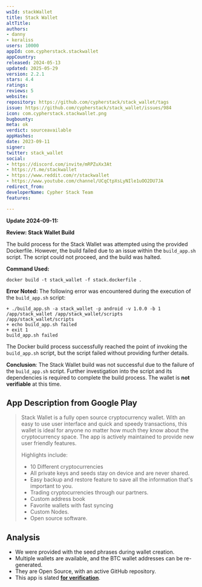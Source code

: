 ```yaml
---
wsId: stackWallet
title: Stack Wallet
altTitle: 
authors:
- danny
- keraliss
users: 10000
appId: com.cypherstack.stackwallet
appCountry: 
released: 2024-05-13
updated: 2025-05-29
version: 2.2.1
stars: 4.4
ratings: 
reviews: 5
website: 
repository: https://github.com/cypherstack/stack_wallet/tags
issue: https://github.com/cypherstack/stack_wallet/issues/984
icon: com.cypherstack.stackwallet.png
bugbounty: 
meta: ok
verdict: sourceavailable
appHashes: 
date: 2023-09-11
signer: 
twitter: stack_wallet
social:
- https://discord.com/invite/mRPZuXx3At
- https://t.me/stackwallet
- https://www.reddit.com/r/stackwallet
- https://www.youtube.com/channel/UCqCtpXsLyNIle1uOO2DU7JA
redirect_from: 
developerName: Cypher Stack Team
features: 

---
```


**Update 2024-09-11:**

**Review: Stack Wallet Build**

The build process for the Stack Wallet was attempted using the provided Dockerfile. However, the build failed due to an issue within the `build_app.sh` script. The script could not proceed, and the build was halted.

**Command Used:**
```
docker build -t stack_wallet -f stack.dockerfile .
```

**Error Noted:**
The following error was encountered during the execution of the `build_app.sh` script:
```
+ ./build_app.sh -a stack_wallet -p android -v 1.0.0 -b 1
/app/stack_wallet /app/stack_wallet/scripts
/app/stack_wallet/scripts
+ echo build_app.sh failed
+ exit 1
build_app.sh failed
```

The Docker build process successfully reached the point of invoking the `build_app.sh` script, but the script failed without providing further details.

**Conclusion**:
The Stack Wallet build was not successful due to the failure of the `build_app.sh` script. Further investigation into the script and its dependencies is required to complete the build process. The wallet is **not verifiable** at this time.


## App Description from Google Play

> Stack Wallet is a fully open source cryptocurrency wallet. With an easy to use user interface and quick and speedy transactions, this wallet is ideal for anyone no matter how much they know about the cryptocurrency space. The app is actively maintained to provide new user friendly features.
>
> Highlights include:
> - 10 Different cryptocurrencies
> - All private keys and seeds stay on device and are never shared.
> - Easy backup and restore feature to save all the information that's important to you.
> - Trading cryptocurrencies through our partners.
> - Custom address book
> - Favorite wallets with fast syncing
> - Custom Nodes.
> - Open source software.

## Analysis 

- We were provided with the seed phrases during wallet creation.
- Multiple wallets are available, and the BTC wallet addresses can be re-generated.
- They are Open Source, with an active GitHub repository.
- This app is slated **[for verification](https://gitlab.com/walletscrutiny/walletScrutinyCom/-/issues/503)**.

